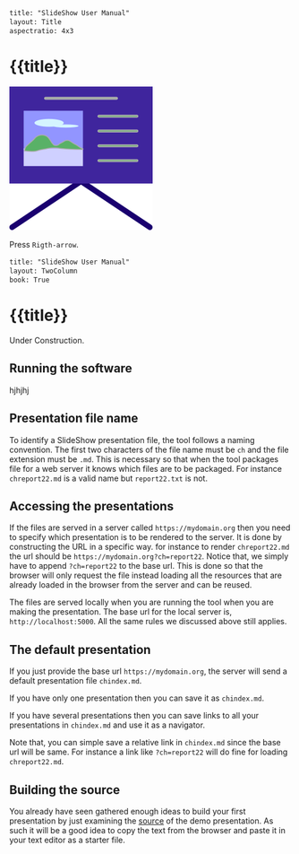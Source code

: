```$
title: "SlideShow User Manual"
layout: Title
aspectratio: 4x3
```
# {{title}}

<img class="s25" src="images/favicon.svg">

Press `Rigth-arrow`.

```$
title: "SlideShow User Manual"
layout: TwoColumn
book: True
```
# {{title}}
Under Construction.
## Running the software
hjhjhj



## Presentation file name

To identify a SlideShow presentation file, the tool follows a naming convention.
The first two characters of the file name must be `ch` and the file extension must
be `.md`. This is necessary so that when the tool packages file for a web server
it knows which files are to be packaged. For instance `chreport22.md` is a valid
name but `report22.txt` is not.

## Accessing the presentations

If the files are served in a server called `https://mydomain.org` then you need to
specify which presentation is to be rendered to the server. It is done by
constructing the URL in a specific way. for instance to render `chreport22.md`
the url should be `https://mydomain.org?ch=report22`. Notice that,
we simply have to append `?ch=report22` to the base url. This is done so that
the browser will only request the file instead loading all the resources that are
already loaded in the browser from the server and can be reused.

The files are served locally when you are running the tool when you are making
the presentation. The base url for the local server is, `http://localhost:5000`.
All the same rules we discussed above still applies. 

## The default presentation

If you just provide
the base url `https://mydomain.org`, the server will send a default presentation
file `chindex.md`.

If you have only one presentation then you can save it
as `chindex.md`.

If you have several presentations then you can save links
to all your presentations in `chindex.md` and use it as a navigator.

Note that,
you can simple save a relative link in `chindex.md` since the base url will be
same. For instance a link like `?ch=report22` will do fine for
loading `chreport22.md`.

## Building the source
You already have seen gathered enough ideas to build your first presentation by just
examining the [source](md/chindex.md) of the demo presentation. As such
it will be a good idea to copy the text from the browser and paste it in your
text editor as a starter file.


